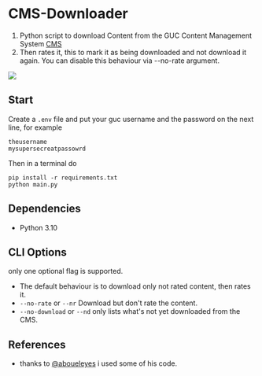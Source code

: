 # CMS-Downloader

1. Python script to download Content from the GUC Content Management System [CMS](https://cms.guc.edu.eg/)
2. Then rates it, this to mark it as being downloaded and not download it again. You can disable this behaviour via --no-rate argument.

![](https://i.imgur.com/oXib1qA.gif)

## Start

Create a `.env` file and put your guc username and the password on the next line, for example

```
theusername
mysupersecreatpassowrd
```

Then in a terminal do

```
pip install -r requirements.txt
python main.py
```

## Dependencies

- Python 3.10

## CLI Options

only one optional flag is supported.

- The default behaviour is to download only not rated content, then rates it.
- `--no-rate` or `--nr` Download but don't rate the content.
- `--no-download` or `--nd` only lists what's not yet downloaded from the CMS.

<!-- Images or Output text -->

## References

- thanks to [@aboueleyes](https://github.com/aboueleyes/cms-downloader-refined) i used some of his code.
